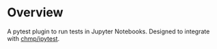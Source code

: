 # Overview

A pytest plugin to run tests in Jupyter Notebooks. Designed to integrate with [chmp/ipytest](https://github.com/chmp/ipytest).

